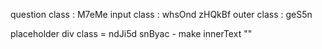 question class : M7eMe
input class : whsOnd zHQkBf
outer class : geS5n

placeholder div class = ndJi5d snByac - make innerText ""
